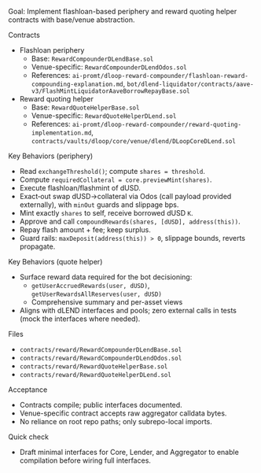 Goal: Implement flashloan-based periphery and reward quoting helper contracts with base/venue abstraction.

Contracts
- Flashloan periphery
  - Base: `RewardCompounderDLendBase.sol`
  - Venue-specific: `RewardCompounderDLendOdos.sol`
  - References: `ai-promt/dloop-reward-compounder/flashloan-reward-compounding-explanation.md`, `bot/dlend-liquidator/contracts/aave-v3/FlashMintLiquidatorAaveBorrowRepayBase.sol`
- Reward quoting helper
  - Base: `RewardQuoteHelperBase.sol`
  - Venue-specific: `RewardQuoteHelperDLend.sol`
  - References: `ai-promt/dloop-reward-compounder/reward-quoting-implementation.md`, `contracts/vaults/dloop/core/venue/dlend/DLoopCoreDLend.sol`

Key Behaviors (periphery)
- Read `exchangeThreshold()`; compute `shares = threshold`.
- Compute `requiredCollateral = core.previewMint(shares)`.
- Execute flashloan/flashmint of dUSD.
- Exact‑out swap dUSD→collateral via Odos (call payload provided externally), with `minOut` guards and slippage bps.
- Mint exactly `shares` to self, receive borrowed dUSD `K`.
- Approve and call `compoundRewards(shares, [dUSD], address(this))`.
- Repay flash amount + fee; keep surplus.
- Guard rails: `maxDeposit(address(this)) > 0`, slippage bounds, reverts propagate.

Key Behaviors (quote helper)
- Surface reward data required for the bot decisioning:
  - `getUserAccruedRewards(user, dUSD)`, `getUserRewardsAllReserves(user, dUSD)`
  - Comprehensive summary and per-asset views
- Aligns with dLEND interfaces and pools; zero external calls in tests (mock the interfaces where needed).

Files
- `contracts/reward/RewardCompounderDLendBase.sol`
- `contracts/reward/RewardCompounderDLendOdos.sol`
- `contracts/reward/RewardQuoteHelperBase.sol`
- `contracts/reward/RewardQuoteHelperDLend.sol`

Acceptance
- Contracts compile; public interfaces documented.
- Venue-specific contract accepts raw aggregator calldata bytes.
- No reliance on root repo paths; only subrepo-local imports.

Quick check
- Draft minimal interfaces for Core, Lender, and Aggregator to enable compilation before wiring full interfaces.
